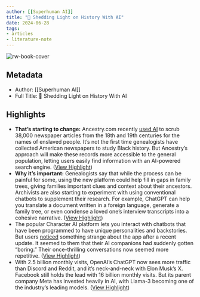 ```yaml
---
author: [[Superhuman AI]]
title: "🔦 Shedding Light on History With AI"
date: 2024-06-28
tags: 
- articles
- literature-note
---
```

![rw-book-cover](https://readwise-assets.s3.amazonaws.com/static/images/article3.5c705a01b476.png)

## Metadata
- Author: [[Superhuman AI]]
- Full Title: 🔦 Shedding Light on History With AI

## Highlights
- **That’s starting to change:** Ancestry.com recently [used AI](https://link.mail.beehiiv.com/ss/c/u001.QR8PDET7GVRZS9oWC_jpgN8wn6aoJd5AjA1mRh7i0EpzFe1sfufJzS8-EQ6UI5-B1QL_tfzKvtzPIHoHwP8iUQbZCdVXKHrBYovZaODMYZgVjUR2iNKX1YjVxno45sYJXBxKPR4EV4FSE2ukrWufAl56jDgL_HGy3X4NRNnG_cRxt6U0UE4MK8Tj0dFpDOWouHcE9p2smKh-BJBAbPutNQ/47k/0YrqJk5DQMuAnLOvDTAoaQ/h1/h001.BEvdiDH1oQHW8C7QG6XjizKkfMAJkZ6Scj1bVXAGgD4) to scrub 38,000 newspaper articles from the 18th and 19th centuries for the names of enslaved people. It’s not the first time genealogists have collected American newspapers to study Black history. But Ancestry’s approach will make these records more accessible to the general population, letting users easily find information with an AI-powered search engine. ([View Highlight](https://read.readwise.io/read/01j1dnb2mac5h7cxxet8ac2ztm))
- **Why it’s important:** Genealogists say that while the process can be painful for some, using the new platform could help fill in gaps in family trees, giving families important clues and context about their ancestors. Archivists are also starting to experiment with using conventional chatbots to supplement their research. For example, ChatGPT can help you translate a document written in a foreign language, generate a family tree, or even condense a loved one’s interview transcripts into a cohesive narrative. ([View Highlight](https://read.readwise.io/read/01j1dnbb1rk83q933sgrvmbert))
- The popular Character AI platform lets you interact with chatbots that have been programmed to have unique personalities and backstories. But users [noticed](https://link.mail.beehiiv.com/ss/c/u001.QR8PDET7GVRZS9oWC_jpgFuGYJG5gDOhHo-wxab7V1Ws3iJy31aARKCBb6d4g8p5y7TgJ0htCpCtHkjT16IIH0OP45VwURA6We0XEGM5UD0_bgSgwv8SaEj7ImZ5GPCciiKUM_XeiV6Vv2wWjrPobAa7Ruzbv4UHgjVmmVvMf8rvaNjP8Ut2UEQeFfX0l2bPVWkSkkfcT0QuzmHdTovL1fvQ-kbXNhCeWFAATXtVJAo/47k/0YrqJk5DQMuAnLOvDTAoaQ/h8/h001.NSTn3-ItXCfMusjAl3U-DD0C-Bt_DSybqJ0YVtsKnzU) something strange about the app after a recent update. It seemed to them that their AI companions had suddenly gotten “boring.” Their once-thrilling conversations now seemed more repetitive. ([View Highlight](https://read.readwise.io/read/01j1dnbz9ys5dj4558d1sdb7a8))
- With 2.5 billion monthly visits, OpenAI’s ChatGPT now sees more traffic than Discord and Reddit, and it’s neck-and-neck with Elon Musk’s X. Facebook still holds the lead with 16 billion monthly visits. But its parent company Meta has invested heavily in AI, with Llama-3 becoming one of the industry’s leading models. ([View Highlight](https://read.readwise.io/read/01j1dnckej523rs6pjexcb72cf))
